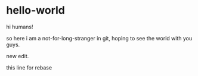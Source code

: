# hello-world
hi humans!

so here i am a not-for-long-stranger in git, hoping to see the world with you guys.

new edit.

this line for rebase
